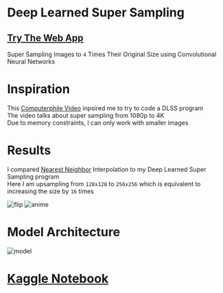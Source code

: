 # Deep Learned Super Sampling
## [Try The Web App](https://vee-upatising.github.io/model.html)
Super Sampling Images to ```4``` Times Their Original Size using Convolutional Neural Networks <br/>



# Inspiration
This [Computerphile Video](https://www.youtube.com/watch?v=_DPRt3AcUEY) inpsired me to try to code a DLSS program <br/>
The video talks about super sampling from 1080p to 4K <br/>
Due to memory constraints, I can only work with smaller images

# Results
I compared [Nearest Neighbor](https://pillow.readthedocs.io/en/3.1.x/reference/Image.html#PIL.Image.Image.resize) Interpolation to my Deep Learned Super Sampling program <br/>
Here I am upsampling from ```128x128``` to ```256x256``` which is equivalent to increasing the size by ```16``` times

![flip](https://vee-upatising.github.io/images/flip.gif)
![anime](https://vee-upatising.github.io/images/sr.jpg)

# Model Architecture
![model](https://raw.githubusercontent.com/vee-upatising/DLSS/master/Results/model.png)

# [Kaggle Notebook](https://www.kaggle.com/function9/deep-learned-super-sampling)
